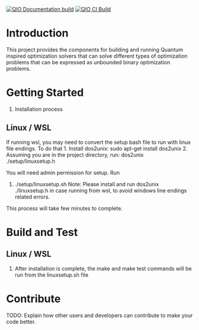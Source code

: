 [![QIO Documentation build](https://github.com/QIOToolkit/QIOToolkit/actions/workflows/qio-toolkit-ci-documentation.yaml/badge.svg?branch=feature%2Fci-workflow-integration)](https://github.com/QIOToolkit/QIOToolkit/actions/workflows/qio-toolkit-ci-documentation.yaml)
[![QIO CI Build](https://github.com/QIOToolkit/QIOToolkit/actions/workflows/qio-toolkit-ci-integration.yaml/badge.svg?branch=feature%2Fci-workflow-integration)](https://github.com/QIOToolkit/QIOToolkit/actions/workflows/qio-toolkit-ci-integration.yaml)

# Introduction 
This project provides the components for building and running Quantum inspired optimization solvers that can solve different types of optimization problems that can be expressed as unbounded binary optimization problems.  

# Getting Started
1.	Installation process
## Linux / WSL
If running wsl, you may need to convert the setup bash file to run with linux file endings. To do that 
    1. Install dos2unix: sudo apt-get install dos2unix
    2. Assuming you are in the project directory, run: dos2unix ./setup/linuxsetup.h 

You will need admin permission for setup. 
Run
1. ./setup/linuxsetup.sh 
    Note: Please install and run dos2unix ./linuxsetup.h in case running from wsl, to avoid windows line endings related errors. 

This process will take few minutes to complete.

# Build and Test
## Linux / WSL
1. After installation is complete, the make and make test commands will be run from the linuxsetup.sh file
# Contribute
TODO: Explain how other users and developers can contribute to make your code better. 
